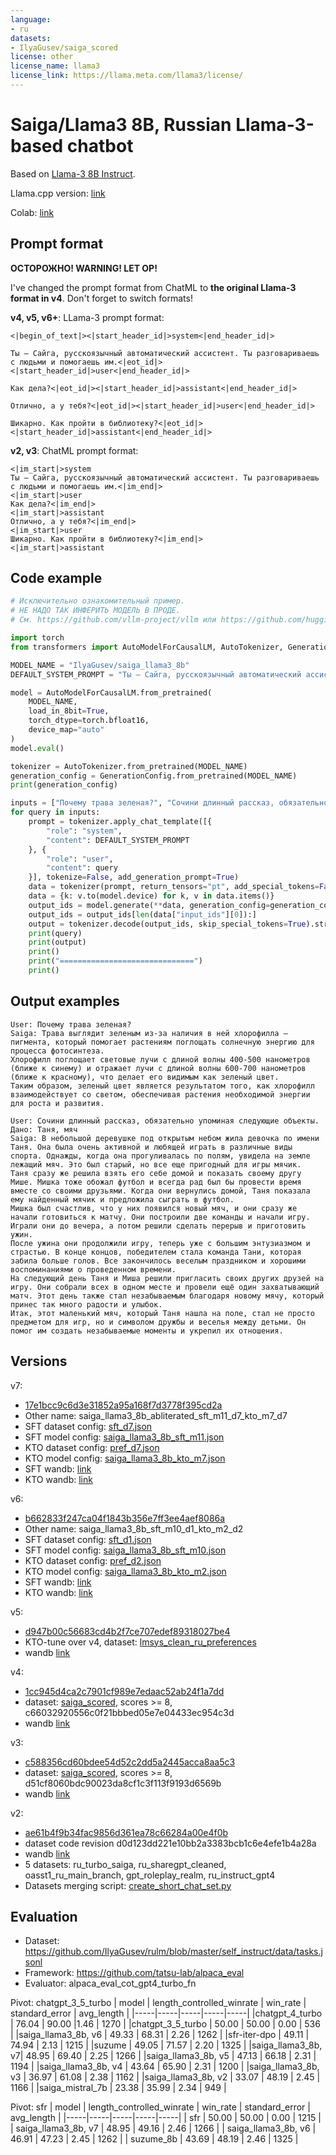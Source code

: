 ```yaml
---
language:
- ru
datasets:
- IlyaGusev/saiga_scored
license: other
license_name: llama3
license_link: https://llama.meta.com/llama3/license/
---
```



# Saiga/Llama3 8B, Russian Llama-3-based chatbot

Based on [Llama-3 8B Instruct](https://huggingface.co/meta-llama/Meta-Llama-3-8B-Instruct).

Llama.cpp version: [link](https://huggingface.co/IlyaGusev/saiga_llama3_8b_gguf)

Colab: [link](https://colab.research.google.com/drive/1qxgIPymzW6_H6s_wwXu3lknkkYM45Db4)

## Prompt format

**ОСТОРОЖНО! WARNING! LET OP!**

I've changed the prompt format from ChatML to **the original Llama-3 format in v4**. Don't forget to switch formats!

**v4, v5, v6+**: LLama-3 prompt format:
```
<|begin_of_text|><|start_header_id|>system<|end_header_id|>

Ты — Сайга, русскоязычный автоматический ассистент. Ты разговариваешь с людьми и помогаешь им.<|eot_id|><|start_header_id|>user<|end_header_id|>

Как дела?<|eot_id|><|start_header_id|>assistant<|end_header_id|>

Отлично, а у тебя?<|eot_id|><|start_header_id|>user<|end_header_id|>

Шикарно. Как пройти в библиотеку?<|eot_id|><|start_header_id|>assistant<|end_header_id|>

```


**v2, v3**: ChatML prompt format:
```
<|im_start|>system
Ты — Сайга, русскоязычный автоматический ассистент. Ты разговариваешь с людьми и помогаешь им.<|im_end|>
<|im_start|>user
Как дела?<|im_end|>
<|im_start|>assistant
Отлично, а у тебя?<|im_end|>
<|im_start|>user
Шикарно. Как пройти в библиотеку?<|im_end|>
<|im_start|>assistant
```

## Code example
```python
# Исключительно ознакомительный пример.
# НЕ НАДО ТАК ИНФЕРИТЬ МОДЕЛЬ В ПРОДЕ.
# См. https://github.com/vllm-project/vllm или https://github.com/huggingface/text-generation-inference

import torch
from transformers import AutoModelForCausalLM, AutoTokenizer, GenerationConfig

MODEL_NAME = "IlyaGusev/saiga_llama3_8b"
DEFAULT_SYSTEM_PROMPT = "Ты — Сайга, русскоязычный автоматический ассистент. Ты разговариваешь с людьми и помогаешь им."

model = AutoModelForCausalLM.from_pretrained(
    MODEL_NAME,
    load_in_8bit=True,
    torch_dtype=torch.bfloat16,
    device_map="auto"
)
model.eval()

tokenizer = AutoTokenizer.from_pretrained(MODEL_NAME)
generation_config = GenerationConfig.from_pretrained(MODEL_NAME)
print(generation_config)

inputs = ["Почему трава зеленая?", "Сочини длинный рассказ, обязательно упоминая следующие объекты. Дано: Таня, мяч"]
for query in inputs:
    prompt = tokenizer.apply_chat_template([{
        "role": "system",
        "content": DEFAULT_SYSTEM_PROMPT
    }, {
        "role": "user",
        "content": query
    }], tokenize=False, add_generation_prompt=True)
    data = tokenizer(prompt, return_tensors="pt", add_special_tokens=False)
    data = {k: v.to(model.device) for k, v in data.items()}
    output_ids = model.generate(**data, generation_config=generation_config)[0]
    output_ids = output_ids[len(data["input_ids"][0]):]
    output = tokenizer.decode(output_ids, skip_special_tokens=True).strip()
    print(query)
    print(output)
    print()
    print("==============================")
    print()
```

## Output examples
```
User: Почему трава зеленая? 
Saiga: Трава выглядит зеленым из-за наличия в ней хлорофилла – пигмента, который помогает растениям поглощать солнечную энергию для процесса фотосинтеза.
Хлорофилл поглощает световые лучи с длиной волны 400-500 нанометров (ближе к синему) и отражает лучи с длиной волны 600-700 нанометров (ближе к красному), что делает его видимым как зеленый цвет.
Таким образом, зеленый цвет является результатом того, как хлорофилл взаимодействует со светом, обеспечивая растения необходимой энергии для роста и развития.
```

```
User: Сочини длинный рассказ, обязательно упоминая следующие объекты. Дано: Таня, мяч
Saiga: В небольшой деревушке под открытым небом жила девочка по имени Таня. Она была очень активной и любящей играть в различные виды спорта. Однажды, когда она прогуливалась по полям, увидела на земле лежащий мяч. Это был старый, но все еще пригодный для игры мячик.
Таня сразу же решила взять его себе домой и показать своему другу Мише. Мишка тоже обожал футбол и всегда рад был бы провести время вместе со своими друзьями. Когда они вернулись домой, Таня показала ему найденный мячик и предложила сыграть в футбол.
Мишка был счастлив, что у них появился новый мяч, и они сразу же начали готовиться к матчу. Они построили две команды и начали игру. Играли они до вечера, а потом решили сделать перерыв и приготовить ужин.
После ужина они продолжили игру, теперь уже с большим энтузиазмом и страстью. В конце концов, победителем стала команда Тани, которая забила больше голов. Все закончилось веселым праздником и хорошими воспоминаниями о проведенном времени.
На следующий день Таня и Миша решили пригласить своих других друзей на игру. Они собрали всех в одном месте и провели ещё один захватывающий матч. Этот день также стал незабываемым благодаря новому мячу, который принес так много радости и улыбок.
Итак, этот маленький мяч, который Таня нашла на поле, стал не просто предметом для игр, но и символом дружбы и веселья между детьми. Он помог им создать незабываемые моменты и укрепил их отношения.
```


## Versions
v7:
- [17e1bcc9c6d3e31852a95a168f7d3778f395cd2a](https://huggingface.co/IlyaGusev/saiga_llama3_8b/commit/17e1bcc9c6d3e31852a95a168f7d3778f395cd2a)
- Other name: saiga_llama3_8b_abliterated_sft_m11_d7_kto_m7_d7
- SFT dataset config: [sft_d7.json](https://github.com/IlyaGusev/saiga/blob/main/configs/datasets/sft_d7.json)
- SFT model config: [saiga_llama3_8b_sft_m11.json](https://github.com/IlyaGusev/saiga/blob/main/configs/models/saiga_llama3_8b_sft_m11.json)
- KTO dataset config: [pref_d7.json](https://github.com/IlyaGusev/saiga/blob/main/configs/datasets/pref_d7.json)
- KTO model config: [saiga_llama3_8b_kto_m7.json](https://github.com/IlyaGusev/saiga/blob/main/configs/models/saiga_llama3_8b_kto_m7.json)
- SFT wandb: [link](https://wandb.ai/ilyagusev/rulm_self_instruct/runs/2ympfu9y)
- KTO wandb: [link](https://wandb.ai/ilyagusev/rulm_self_instruct/runs/9zn4825e)

v6:
- [b662833f247ca04f1843b356e7ff3ee4aef8086a](https://huggingface.co/IlyaGusev/saiga_llama3_8b/commit/b662833f247ca04f1843b356e7ff3ee4aef8086a)
- Other name: saiga_llama3_8b_sft_m10_d1_kto_m2_d2
- SFT dataset config: [sft_d1.json](https://github.com/IlyaGusev/saiga/blob/main/configs/datasets/sft_d1.json)
- SFT model config: [saiga_llama3_8b_sft_m10.json](https://github.com/IlyaGusev/saiga/blob/main/configs/models/saiga_llama3_8b_sft_m10.json)
- KTO dataset config: [pref_d2.json](https://github.com/IlyaGusev/saiga/blob/main/configs/datasets/pref_d2.json)
- KTO model config: [saiga_llama3_8b_kto_m2.json](https://github.com/IlyaGusev/saiga/blob/main/configs/models/saiga_llama3_8b_kto_m2.json)
- SFT wandb: [link](https://wandb.ai/ilyagusev/rulm_self_instruct/runs/0iepauzu)
- KTO wandb: [link](https://wandb.ai/ilyagusev/rulm_self_instruct/runs/s6l98eot)

v5:
- [d947b00c56683cd4b2f7ce707edef89318027be4](https://huggingface.co/IlyaGusev/saiga_llama3_8b/commit/d947b00c56683cd4b2f7ce707edef89318027be4)
- KTO-tune over v4, dataset: [lmsys_clean_ru_preferences](https://huggingface.co/datasets/IlyaGusev/lmsys_clean_ru_preferences)
- wandb [link](https://wandb.ai/ilyagusev/rulm_self_instruct/runs/se1mbx7n)

v4:
- [1cc945d4ca2c7901cf989e7edaac52ab24f1a7dd](https://huggingface.co/IlyaGusev/saiga_llama3_8b/commit/1cc945d4ca2c7901cf989e7edaac52ab24f1a7dd)
- dataset: [saiga_scored](https://huggingface.co/datasets/IlyaGusev/saiga_scored), scores >= 8, c66032920556c0f21bbbed05e7e04433ec954c3d
- wandb [link](https://wandb.ai/ilyagusev/rulm_self_instruct/runs/dcbs9ttt)

v3:
- [c588356cd60bdee54d52c2dd5a2445acca8aa5c3](https://huggingface.co/IlyaGusev/saiga_llama3_8b/commit/c588356cd60bdee54d52c2dd5a2445acca8aa5c3)
- dataset: [saiga_scored](https://huggingface.co/datasets/IlyaGusev/saiga_scored), scores >= 8, d51cf8060bdc90023da8cf1c3f113f9193d6569b
- wandb [link](https://wandb.ai/ilyagusev/rulm_self_instruct/runs/ltoqdsal)

v2:
- [ae61b4f9b34fac9856d361ea78c66284a00e4f0b](https://huggingface.co/IlyaGusev/saiga_llama3_8b/commit/ae61b4f9b34fac9856d361ea78c66284a00e4f0b)
- dataset code revision d0d123dd221e10bb2a3383bcb1c6e4efe1b4a28a
- wandb [link](https://wandb.ai/ilyagusev/huggingface/runs/r6u5juyk)
- 5 datasets: ru_turbo_saiga, ru_sharegpt_cleaned, oasst1_ru_main_branch, gpt_roleplay_realm, ru_instruct_gpt4
- Datasets merging script: [create_short_chat_set.py](https://github.com/IlyaGusev/rulm/blob/d0d123dd221e10bb2a3383bcb1c6e4efe1b4a28a/self_instruct/src/data_processing/create_short_chat_set.py)


## Evaluation

* Dataset: https://github.com/IlyaGusev/rulm/blob/master/self_instruct/data/tasks.jsonl
* Framework: https://github.com/tatsu-lab/alpaca_eval
* Evaluator: alpaca_eval_cot_gpt4_turbo_fn

Pivot: chatgpt_3_5_turbo
| model | length_controlled_winrate |  win_rate | standard_error  | avg_length |
|-----|-----|-----|-----|-----|
|chatgpt_4_turbo | 76.04 | 90.00 |1.46 | 1270 |
|chatgpt_3_5_turbo | 50.00 | 50.00 | 0.00  | 536 |
|saiga_llama3_8b, v6 | 49.33 | 68.31 | 2.26  | 1262 |
|sfr-iter-dpo | 49.11 | 74.94 | 2.13 | 1215 |
|suzume | 49.05 | 71.57 | 2.20  | 1325 |
|saiga_llama3_8b, v7| 48.95 | 69.40 | 2.25 | 1266 |
|saiga_llama3_8b, v5  | 47.13  | 66.18 | 2.31 | 1194 |
|saiga_llama3_8b, v4  | 43.64  | 65.90 | 2.31 | 1200 |
|saiga_llama3_8b, v3  | 36.97  | 61.08 | 2.38 | 1162 |
|saiga_llama3_8b, v2  | 33.07  | 48.19 | 2.45 | 1166 |
|saiga_mistral_7b  | 23.38  | 35.99 | 2.34 | 949  |

Pivot: sfr
| model | length_controlled_winrate |  win_rate | standard_error  | avg_length |
|-----|-----|-----|-----|-----|
| sfr | 50.00 |  50.00 | 0.00 | 1215 |
| saiga_llama3_8b, v7 |  48.95  |  49.16  | 2.46  | 1266 |
| saiga_llama3_8b, v6 | 46.91 | 47.23 | 2.45 | 1262 |
| suzume_8b | 43.69  | 48.19 | 2.46 | 1325 |